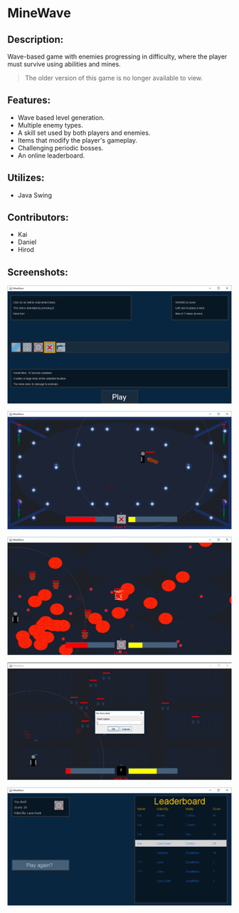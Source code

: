 # MineWave


## Description:

Wave-based game with enemies progressing in difficulty, where the player must survive using abilities and mines.

>The older version of this game is no longer available to view.

## Features:

  - Wave based level generation.
  - Multiple enemy types.
  - A skill set used by both players and enemies.
  - Items that modify the player's gameplay.
  - Challenging periodic bosses.
  - An online leaderboard.

## Utilizes:
  - Java Swing

## Contributors:

  - Kai
  - Daniel
  - Hirod
  
  
## Screenshots:

![](showcase/selectionscreen.png)

![](showcase/wormboss.png)

![](showcase/lavaboss.png)

![](showcase/deathprompt.png)

![](showcase/onlineleaderboard.png)

